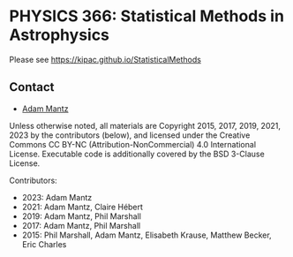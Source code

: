# PHYSICS 366: Statistical Methods in Astrophysics

Please see https://kipac.github.io/StatisticalMethods

## Contact

* [Adam Mantz](https://github.com/KIPAC/StatisticalMethods/issues/new?body=@abmantz)

Unless otherwise noted, all materials are Copyright 2015, 2017, 2019, 2021, 2023 by the contributors (below), and licensed under the Creative Commons CC BY-NC (Attribution-NonCommercial) 4.0 International License. Executable code is additionally covered by the BSD 3-Clause License.

Contributors:

* 2023: Adam Mantz
* 2021: Adam Mantz, Claire Hébert
* 2019: Adam Mantz, Phil Marshall
* 2017: Adam Mantz, Phil Marshall
* 2015: Phil Marshall, Adam Mantz, Elisabeth Krause, Matthew Becker, Eric Charles
